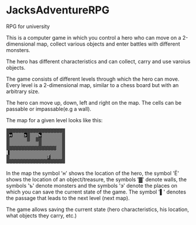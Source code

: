 ﻿# JacksAdventureRPG
RPG for university

This is a computer game in which you control a hero who can move on a 2-dimensional map, collect various objects and enter battles with different monsters.

The hero has different characteristics and can collect, carry and use varoius objects.

The game consists of different levels through which the hero can move. Every level is a 2-dimensional map, similar to a chess board but with an arbitrary size.

The hero can move up, down, left and right on the map. The cells can be passable or impassable(e.g a wall).

The map for a given level looks like this:

![alt tag](https://github.com/AlexanderTankov/JacksAdventureRPG/blob/master/map.png)

In the map the symbol 'н' shows the location of the hero, the symbol 'Ё' shows the location of an object/treasure, the symbols '▓' denote walls, the symbols 'ъ' denote monsters and the symbols 'э' denote the places on which you can save the current state of the game. The symbol '▌' denotes the passage that leads to the next level (next map).

The game allows saving the current state (hero characteristics, his location, what objects they carry, etc.) 
